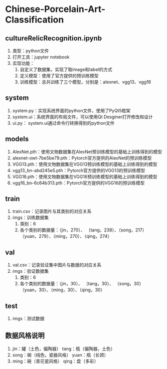# Chinese-Porcelain-Art-Classification

## cultureRelicRecognition.ipynb

1. 类型：python文件
2. 打开工具：jupyter notebook
3. 实现功能：
   1. 自定义了数据集，实现了取image和label的方式
   2. 定义模型：使用了官方提供的预训练模型
   3. 训练模型：总共训练了三个模型，分别是：alexnet、vgg13、vgg16

## system

1. system.py：实现系统界面的python文件，使用了PyQt5框架
2. system.ui：系统界面的布局文件，可以使用Qt Desginer打开修改和设计
3. ui.py：       system.ui通过命令行转换得到的python文件

## models

1. AlexNet.pth：使用文物数据集在AlexNet预训练模型的基础上训练得到的模型
2. alexnet-owt-7be5be79.pth：Pytorch官方提供的AlexNet的预训练模型
3. VGG13.pth：使用文物数据集在VGG13预训练模型的基础上训练得到的模型
4. vgg13_bn-abd245e5.pth：Pytorch官方提供的VGG13的预训练模型
5. VGG16.pth：使用文物数据集在VGG16预训练模型的基础上训练得到的模型
6. vgg16_bn-6c64b313.pth：Pytorch官方提供的VGG16的预训练模型

## train

1. train.csv：记录图片与其类别的对应关系
2. imgs：训练数据集
   1. 类别：6
   2. 各个类别的数据量：（jin，270）、    （tang，238）、（song，217）
      	                             （yuan，279）、（ming，270）、（qing，274）

## val

1. val.csv：记录验证集中图片与数据的对应关系
2. imgs：验证数据集
   1. 类别：6
   2. 各个类别的数据量：（jin，30）、    （tang，30）、 （song，30）
      	                            （yuan，30）、（ming，30）、（qing，30）      

## test

1. imgs：测试数据

## 数据风格说明

1. jin：罐（土色，偏陶器）                   tang：瓶（偏陶器，土色）     
2. song：碗（纯色，瓷器风格）            yuan：瓶（长颈）     
3. ming：碗（青花瓷风格）                  qing：盘（多彩）